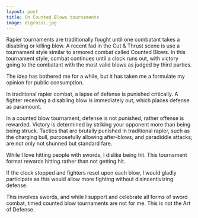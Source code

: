 ```yaml
---
layout: post
title: On Counted Blows tournaments
image: digrassi.jpg
---
```


Rapier tournaments are traditionally fought until one combatant takes a disabling or killing blow.
A recent fad in the Cut & Thrust scene is use a tournament style similar to armored combat called Counted Blows.
In this tournament style, combat continues until a clock runs out, with victory going to the combatant with the most valid blows as judged by third parties.

The idea has bothered me for a while, but it has taken me a formulate my opinion for public consumption.

In traditional rapier combat, a lapse of defense is punished critically.
A fighter receiving a disabling blow is immediately out, which places defense as paramount.

In a counted blow tournament, defense is not punished, rather offense is rewarded.
Victory is determined by striking your opponent more than being being struck.
Tactics that are brutally punished in traditional rapier, such as the charging bull, purposefully allowing after-blows, and paradiddle attacks; are not only not shunned but standard fare.

While I love hitting people with swords, I dislike being hit.
This tournament format rewards hitting rather than not getting hit.

If the clock stopped and fighters reset upon each blow, I would gladly participate as this would allow more fighting without disincentivizing defense.

This involves swords, and while I support and celebrate all forms of sword combat, timed counted blow tournaments are not for me.
This is not the Art of Defense.
